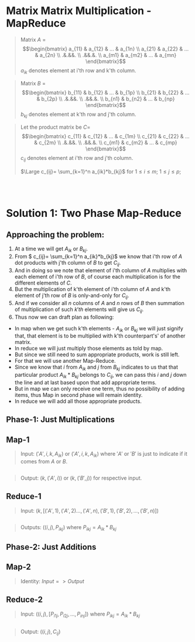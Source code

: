 # Matrix Matrix Multiplication - MapReduce
>Matrix $A$ = $$\begin{bmatrix}
a_{11} & a_{12} & ... & a_{1n}  \\ 
a_{21} & a_{22} & ... & a_{2n}  \\ 
.&.&&. \\ 
.&&.&.  \\ 
a_{m1} & a_{m2} & ... & a_{mn}  
\end{bmatrix}$$
$a_{ik}$ denotes element at i'th row and k'th column.

>Matrix $B$ = $$\begin{bmatrix}
b_{11} & b_{12} & ... & b_{1p}  \\ 
b_{21} & b_{22} & ... & b_{2p}  \\ 
.&.&&. \\ 
.&&.&.  \\ 
b_{n1} & b_{n2} & ... & b_{np}  
\end{bmatrix}$$
$b_{kj}$ denotes element at k'th row and j'th column.

>Let the product matrix be $C =$ $$\begin{bmatrix}
c_{11} & c_{12} & ... & c_{1m}  \\ 
c_{21} & c_{22} & ... & c_{2m}  \\ 
.&.&&. \\ 
.&&.&.  \\ 
c_{m1} & c_{m2} & ... & c_{mp}  
\end{bmatrix}$$
$c_{ij}$ denotes element at i'th row and j'th column.  <br><br>
$\Large c_{ij}= \sum_{k=1}^n a_{ik}*b_{kj}$ for $1\le i\le m;$  $1\le j\le p;$ 

<br><br>

# Solution 1: Two Phase Map-Reduce
## Approaching the problem:
1. At a time we will get $A_{ik}$ or $B_{kj}$.
1. From $ c_{ij}= \sum_{k=1}^n a_{ik}*b_{kj}$ we know that i'th row of $A$ dot products with j'th column of $B$ to get $C_{ij}$.
1. And in doing so we note that element of i'th column of $A$ multiplies with each element of i'th row of $B$, of course each multiplication is for the different elements of $C$.
1. But the multiplication of k'th element of i'th column of $A$ and k'th element of j'th row of $B$ is only-and-only for $C_{ij}$.
1. And if we consider all $n$ columns of $A$ and $n$ rows of $B$ then summation of multiplication of such $k'th$ elements will give us $C_{ij}$.
1. Thus now we can draft plan as following:
- In map when we get such k'th elements - $A_{ik}$ or $B_{kj}$ we will just signify that, that element is to be multiplied with k'th counterpart's' of another matrix.
- In reduce we will just multiply those elements as told by map.
- But since we still need to sum appropriate products, work is still left.
- For that we will use another Map-Reduce.
- Since we know that $i$ from $A_{ik}$ and $j$ from $B_{kj}$ indicates to us that that particular product $A_{ik}*B_{kj}$ belongs to $C_{ij}$, we can pass this $i$ and $j$ down the line and at last based upon that add appropriate terms.
- But in map we can only receive one term, thus no possibility of adding items, thus Map in second phase will remain identity.
- In reduce we will add all those appropriate products.

## Phase-1: Just Multiplications
## Map-1
>Input: $('A',i,k, A_{ik})$ or $('A',i,k, A_{ik})$ where  $'A'$ or $'B'$ is just to indicate if it comes from $A$ or $B$.
```
```
>Output: $(k,('A',i))$ or $(k,('B',j))$ for respective input.
## Reduce-1
>Input: $(k, [('A',1),('A',2)...,('A',n),('B',1),('B',2),...,('B',n)])$
```
```
>Outputs: $((i,j),P_{ikj})$ where $P_{ikj}=A_{ik}*B_{kj}$
## Phase-2: Just Additions
## Map-2
>Identity: $Input=>Output$
## Reduce-2
>Input: $((i,j),[P_{i1j},P_{i2j},...,P_{inj}])$ where $P_{ikj}=A_{ik}*B_{kj}$
```
```
>Output: $( (i,j),C_{ij})$
